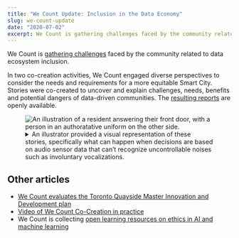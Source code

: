 ```yaml
---
title: "We Count Update: Inclusion in the Data Economy"
slug: we-count-update
date: "2020-07-02"
excerpt: We Count is gathering challenges faced by the community related to data ecosystem inclusion.
---
```


We Count is [gathering challenges](https://wecount.inclusivedesign.ca/inclusion-challenges/) faced by the community
related to data ecosystem inclusion.

In two co-creation activities, We Count engaged diverse perspectives to consider the needs and requirements for a more
equitable Smart City. Stories were co-created to uncover and explain challenges, needs, benefits and potential dangers
of data-driven communities. The [resulting reports](https://wecount.inclusivedesign.ca/views/journeys-through-the-digital-innovation-appendix-of-the-master-innovation-and-development-plan/)
are openly available.

<figure>
    <img
        src="/assets/media/we-count-smart-city.png"
        alt="An illustration of a resident answering their front door, with a person in an authoratative uniform on the
            other side."
        >
    <figcaption>
        <details>
            <summary>
                An illustrator provided a visual representation of these stories, specifically what can happen when
                decisions are based on audio sensor data that can’t recognize uncontrollable noises such as involuntary
                vocalizations.
            </summary>
            <p>
                An image showing a homeowner answering their front door, with a person in an uniform on the other side.
                The homeowner has a dismayed expression on their face, and the person in the uniform is saying: "I just
                respond to what the system tells me, and the system is saying you're too loud."
            </p>
        </details>
    </figcaption>
</figure>

## Other articles

* [We Count evaluates the Toronto Quayside Master Innovation and Development plan](https://wecount.inclusivedesign.ca/views/project-we-count-evaluates-torontos-quayside-master-innovation-and-development-plan/)
* [Video of We Count Co-Creation in practice](https://youtu.be/t8KaR3-v_V8)
* We Count is collecting [open learning resources on ethics in AI and machine learning](https://wecount.inclusivedesign.ca/resources/)
